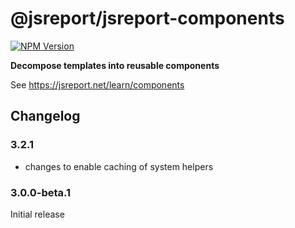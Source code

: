 # @jsreport/jsreport-components
[![NPM Version](http://img.shields.io/npm/v/@jsreport/jsreport-data.svg?style=flat-square)](https://npmjs.com/package/@jsreport/jsreport-components)

**Decompose templates into reusable components**

See https://jsreport.net/learn/components

## Changelog

### 3.2.1

- changes to enable caching of system helpers

### 3.0.0-beta.1

Initial release
